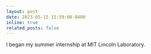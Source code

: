 ```yaml
---
layout: post
date: 2023-05-15 15:59:00-0400
inline: true
related_posts: false
---
```


I began my summer internship at MIT Lincoln Laboratory. 
